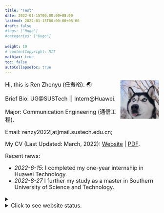 ```yaml
---
title: "Test"
date: 2022-01-15T00:00:00+08:00
lastmod: 2022-01-15T00:00:00+08:00
draft: false
#tags: ["Hugo"]
#categories: ["Hugo"]

weight: 10
# contentCopyright: MIT
mathjax: true
toc: false
autoCollapseToc: true
---
```


<img src="/profile.png" style="max-width: 25%; float: right; zoom: 25%;" alt="Profile img" />

<font size = 4pt>

Hi, this is Ren Zhenyu (任振裕). 🌏

Brief Bio: UG@SUSTech || Intern@Huawei.

Major: Communication Engineering (通信工程).

Email: renzy2022[at]mail.sustech.edu.cn;

My CV (Last Updated: March, 2022): [Website](/cv/) | [PDF](/cv.pdf).

Recent news:

+ *2022-6-15*: I completed my one-year internship in Huawei Technology.
+ *2022-8-27* I further my study as a master in Southern University of Science and Technology.


<details>
<summary><li>Click to see website status.</li></summary>
<script type='text/javascript' id='clustrmaps' src='//cdn.clustrmaps.com/map_v2.js?cl=080808&w=a&t=tt&d=KNhUkfBz0L7ehCNZBExvsbzI3i4WYHNo7km8lQI9Cuc&co=ffffff&cmo=3acc3a&cmn=ff5353&ct=808080'></script>
<!-- <script type="text/javascript" id="clstr_globe" src="//clustrmaps.com/globe.js?d=KNhUkfBz0L7ehCNZBExvsbzI3i4WYHNo7km8lQI9Cuc"></script> -->
<!-- <script type="text/javascript" src="//rf.revolvermaps.com/0/0/7.js?i=5cl6rs2stn2&amp;m=0&amp;c=ff0000&amp;cr1=ffffff&amp;sx=0" async="async"></script>
<script type="text/javascript" src="//rf.revolvermaps.com/0/0/8.js?i=5cl6rs2stn2&amp;m=0&amp;c=ff0000&amp;cr1=ffffff&amp;f=arial&amp;l=33" async="async"></script> -->
</details>


